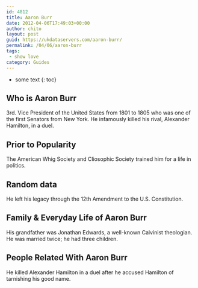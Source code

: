 ```yaml
---
id: 4812
title: Aaron Burr
date: 2012-04-06T17:49:03+00:00
author: chito
layout: post
guid: https://ukdataservers.com/aaron-burr/
permalink: /04/06/aaron-burr
tags:
 - show love
category: Guides
---
```


* some text
{: toc}
          
          
## Who is  Aaron Burr
                  
                  
                  
3rd. Vice President of the United States from 1801 to 1805 who was one of the first Senators from New York. He infamously killed his rival, Alexander Hamilton, in a duel. 
                  
                
                
                
## Prior to Popularity 
                  
                  
                  
The American Whig Society and Cliosophic Society trained him for a life in politics.
                  
                
                
                
## Random data 
                  
                  
                  
He left his legacy through the 12th Amendment to the U.S. Constitution.
                  
                
                
                
## Family & Everyday Life of Aaron Burr
                  
                  
                  
His grandfather was Jonathan Edwards, a well-known Calvinist theologian. He was married twice; he had three children.
                  
                
                
                
## People Related With  Aaron Burr
                  
                  
                  
He killed Alexander Hamilton in a duel after he accused Hamilton of tarnishing his good name.
                  
                
              
            
          
          
          
    
    
  
